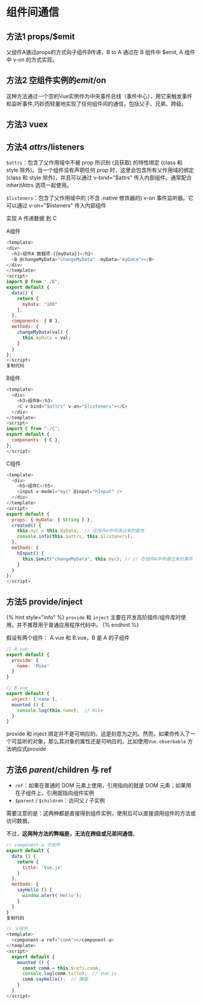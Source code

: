 # 组件间通信

## 方法1 props/$emit

父组件A通过props的方式向子组件B传递，B to A 通过在 B 组件中 $emit, A 组件中 v-on 的方式实现。

## 方法2 空组件实例的$emit/$on

这种方法通过一个空的Vue实例作为中央事件总线（事件中心），用它来触发事件和监听事件,巧妙而轻量地实现了任何组件间的通信，包括父子、兄弟、跨级。

## 方法3 vuex

## 方法4 $attrs/$listeners

`$attrs`：包含了父作用域中不被 prop 所识别 (且获取) 的特性绑定 (class 和 style 除外)。当一个组件没有声明任何 prop 时，这里会包含所有父作用域的绑定 (class 和 style 除外)，并且可以通过 v-bind="$attrs" 传入内部组件。通常配合 inheritAttrs 选项一起使用。

`$listeners`：包含了父作用域中的 (不含 .native 修饰器的) v-on 事件监听器。它可以通过 v-on="$listeners" 传入内部组件

实现 A 传递数据 到 C

A组件

```javascript
<template>
<div>
  <h2>组件A 数据项:{{myData}}</h2>
  <B @changeMyData="changeMyData" :myData="myData"></B>
</div>
</template>
<script>
import B from "./B";
export default {
  data() {
    return {
      myData: "100"
    };
  },
  components: { B },
  methods: {
    changeMyData(val) {
      this.myData = val;
    }
  }
};
</script>
复制代码
```

B组件

```javascript
<template>
  <div>
    <h3>组件B</h3>
    <C v-bind="$attrs" v-on="$listeners"></C>
  </div>
</template>
<script>
import C from "./C";
export default {
  components: { C },
};
</script>
```

C组件

```javascript
<template>
  <div>
    <h5>组件C</h5>
    <input v-model="myc" @input="hInput" />
  </div>
</template>
<script>
export default {
  props: { myData: { String } },
  created() {
    this.myc = this.myData;  // 在组件A中传递过来的属性
    console.info(this.$attrs, this.$listeners);
  },
  methods: {
    hInput() {
      this.$emit("changeMyData", this.myc); // // 在组件A中传递过来的事件
    }
  }
};
</script>
```

## 方法5 provide/inject

{% hint style="info" %}
`provide` 和 `inject` 主要在开发高阶插件/组件库时使用。并不推荐用于普通应用程序代码中。
{% endhint %}

假设有两个组件： A.vue 和 B.vue，B 是 A 的子组件

```javascript
// A.vue
export default {
  provide: {
    name: 'Mike'
  }
}
```

```javascript
// B.vue
export default {
  inject: ['name'],
  mounted () {
    console.log(this.name);  // Mike
  }
}
```

provide 和 inject 绑定并不是可响应的。这是刻意为之的。然而，如果你传入了一个可监听的对象，那么其对象的属性还是可响应的。比如使用`Vue.obserbable` 方法响应式provide

## 方法6 $parent/$children 与 ref

* `ref`：如果在普通的 DOM 元素上使用，引用指向的就是 DOM 元素；如果用在子组件上，引用就指向组件实例
* `$parent` / `$children`：访问父 / 子实例

需要注意的是：这两种都是直接得到组件实例，使用后可以直接调用组件的方法或访问数据。

不过，**这两种方法的弊端是，无法在跨级或兄弟间通信**。

```javascript
// component-a 子组件
export default {
  data () {
    return {
      title: 'Vue.js'
    }
  },
  methods: {
    sayHello () {
      window.alert('Hello');
    }
  }
}
复制代码
```

```javascript
// 父组件
<template>
  <component-a ref="comA"></component-a>
</template>
<script>
  export default {
    mounted () {
      const comA = this.$refs.comA;
      console.log(comA.title);  // Vue.js
      comA.sayHello();  // 弹窗
    }
  }
</script>
```
